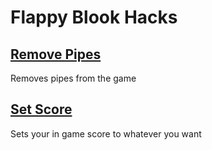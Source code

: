 # Flappy Blook Hacks

## [Remove Pipes](Remove-Pipes.js)
Removes pipes from the game

## [Set Score](Set-Score.js)
Sets your in game score to whatever you want
